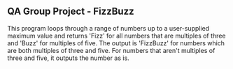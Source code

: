 ## QA Group Project - FizzBuzz

This program loops through a range of numbers up to a user-supplied maximum value and returns 'Fizz' for all numbers that are multiples of three and 'Buzz' for multiples of five. The output is 'FizzBuzz' for numbers which are both multiples of three and five. For numbers that aren't multiples of three and five, it outputs the number as is.
